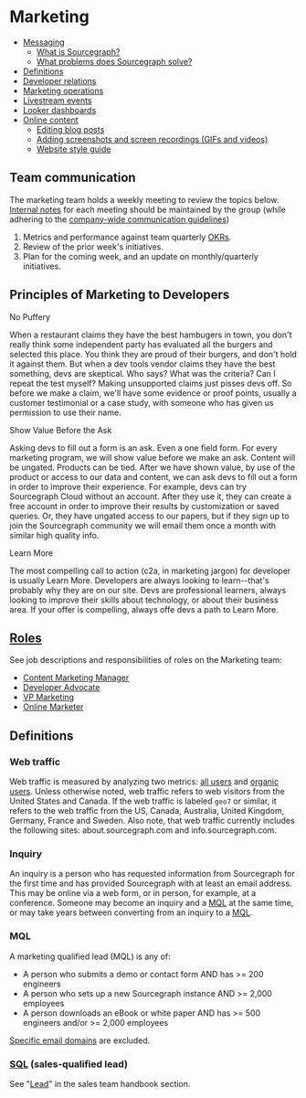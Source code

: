 # Marketing

- [Messaging](messaging.md)
  - [What is Sourcegraph?](messaging.md#sourcegraph-value-proposition)
  - [What problems does Sourcegraph solve?](messaging.md#what-problems-does-sourcegraph-solve)
- [Definitions](https://docs.google.com/document/d/1h6xQeGHpMrsUUJ63Q6KupUNzq1iOpZfZSMC6ta3pLiY/edit#heading=h.pt4ztk7qhub0)
- [Developer relations](developer-relations/index.md)
- [Marketing operations](marketing_operations.md)
- [Livestream events](livestream.md)
- [Looker dashboards](https://sourcegraph.looker.com/browse/boards/2)
- [Online content](content.md)
  - [Editing blog posts](editing_blog_posts.md)
  - [Adding screenshots and screen recordings (GIFs and videos)](adding_screenshots_screen_recording.md)
  - [Website style guide](website_style_guide.md)

## Team communication

The marketing team holds a weekly meeting to review the topics below. [Internal notes](https://docs.google.com/document/d/1vX3vF6t8HP-7-K9giM85UKEoAhmhy-ifAvbbFDvmKwo/edit#) for each meeting should be maintained by the group (while adhering to the [company-wide communication guidelines](../communication/index.md))

1. Metrics and performance against team quarterly [OKRs](../../company/okrs/index.md).
1. Review of the prior week's initiatives.
1. Plan for the coming week, and an update on monthly/quarterly initiatives.

## Principles of Marketing to Developers

No Puffery

When a restaurant claims they have the best hambugers in town, you don't really think some independent party has evaluated all the burgers and selected this place. You think they are proud of their burgers, and don't hold it against them. But when a dev tools vendor claims they have the best something, devs are skeptical. Who says? What was the criteria? Can I repeat the test myself? Making unsupported claims just pisses devs off. So before we make a claim, we'll have some evidence or proof points, usually a customer testimonial or a case study, with someone who has given us permission to use their name.

Show Value Before the Ask

Asking devs to fill out a form is an ask. Even a one field form. For every marketing program, we will show value before we make an ask. Content will be ungated. Products can be tied. After we have shown value, by use of the product or access to our data and content, we can ask devs to fill out a form in order to improve their experience. For example, devs can try Sourcegraph Cloud without an account. After they use it, they can create a free account in order to improve their results by customization or saved queries. Or, they have ungated access to our papers, but if they sign up to join the Sourcegraph community we will email them once a month with similar high quality info.

Learn More

The most compelling call to action (c2a, in marketing jargon) for developer is usually Learn More. Developers are always looking to learn--that's probably why they are on our site. Devs are professional learners, always looking to improve their skills about technology, or about their business area. If your offer is compelling, always offe devs a path to Learn More.


## [Roles](roles.md)

See job descriptions and responsibilities of roles on the Marketing team:

- [Content Marketing Manager](roles.md#content-marketing-manager)
- [Developer Advocate](roles.md#developer-advocate)
- [VP Marketing](roles.md#vp-marketing)
- [Online Marketer](roles.md#online-marketer)

## Definitions

### Web traffic

Web traffic is measured by analyzing two metrics: [all users](https://www.lovesdata.com/blog/google-analytics-glossary#user) and [organic users](https://theupperranks.com/blog/organic-search/). Unless otherwise noted, web traffic refers to web visitors from the United States and Canada. If the web traffic is labeled `geo7` or similar, it refers to the web traffic from the US, Canada, Australia, United Kingdom, Germany, France and Sweden. Also note, that web traffic currently includes the following sites: about.sourcegraph.com and info.sourcegraph.com.

### Inquiry

An inquiry is a person who has requested information from Sourcegraph for the first time and has provided Sourcegraph with at least an email address. This may be online via a web form, or in person, for example, at a conference. Someone may become an inquiry and a [MQL](#mql) at the same time, or may take years between converting from an inquiry to a [MQL](#mql).

### MQL

A marketing qualified lead (MQL) is any of:

- A person who submits a demo or contact form AND has >= 200 engineers
- A person who sets up a new Sourcegraph instance AND >= 2,000 employees
- A person downloads an eBook or white paper AND has >= 500 engineers and/or >= 2,000 employees

[Specific email domains](https://app.hubspot.com/property-settings/2762526/properties?action=edit&property=inbound_scoring_qualification&search=inbou&type=0-1) are excluded.

### [SQL](../sales/index.md#lead) (sales-qualified lead)

See "[Lead](../sales/index.md#lead)" in the sales team handbook section.
